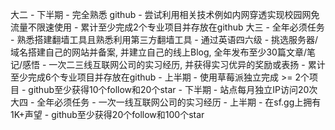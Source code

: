 大二
	-	下半期
		-	完全熟悉 github
		-	尝试利用相关技术例如内网穿透实现校园网免流量不限速使用
		-	累计至少完成2个专业项目并存放在github
大三
	-	全年必须任务
		-	熟悉搭建翻墙工具且熟悉利用第三方翻墙工具
		-	通过英语四六级
		-	挑选服务器/域名搭建自己的网站并备案, 并建立自己的线上Blog, 全年发布至少30篇文章/笔记/感悟
		-	一次二三线互联网公司的实习经历, 并获得实习优异的奖励或表扬
		-	累计至少完成6个专业项目并存放在github
	-	上半期
		-	使用草莓派独立完成 >= 2个项目
		-	github至少获得10个follow和20个star
	-	下半期
		-	站点每月独立IP访问20次
大四
	-	全年必须任务
		-	一次一线互联网公司的实习经历
	-	上半期
		-	在sf.gg上拥有1K+声望
		-	github至少获得20个follow和100个star
